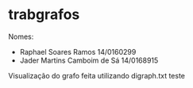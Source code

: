 # trabgrafos
Nomes:
- Raphael Soares Ramos 14/0160299
- Jader Martins Camboim de Sá 14/0168915

Visualização do grafo feita utilizando digraph.txt
teste